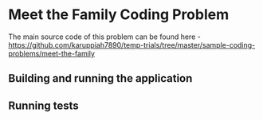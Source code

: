 # Meet the Family Coding Problem

The main source code of this problem can be found here - https://github.com/karuppiah7890/temp-trials/tree/master/sample-coding-problems/meet-the-family

## Building and running the application

<!-- TODO: Complete this -->

## Running tests

<!-- TODO: Complete this -->
